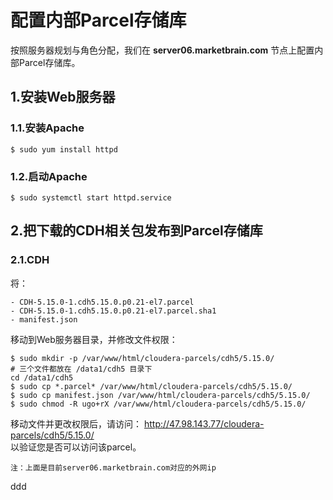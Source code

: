 配置内部Parcel存储库
================================================================================
按照服务器规划与角色分配，我们在 **server06.marketbrain.com** 节点上配置内部Parcel存储库。

## 1.安装Web服务器

### 1.1.安装Apache
```shell
$ sudo yum install httpd
```

### 1.2.启动Apache
```shell  
$ sudo systemctl start httpd.service
```

## 2.把下载的CDH相关包发布到Parcel存储库

### 2.1.CDH
将：
```
- CDH-5.15.0-1.cdh5.15.0.p0.21-el7.parcel
- CDH-5.15.0-1.cdh5.15.0.p0.21-el7.parcel.sha1
- manifest.json
```
移动到Web服务器目录，并修改文件权限：
```shell
$ sudo mkdir -p /var/www/html/cloudera-parcels/cdh5/5.15.0/
# 三个文件都放在 /data1/cdh5 目录下
cd /data1/cdh5
$ sudo cp *.parcel* /var/www/html/cloudera-parcels/cdh5/5.15.0/
$ sudo cp manifest.json /var/www/html/cloudera-parcels/cdh5/5.15.0/
$ sudo chmod -R ugo+rX /var/www/html/cloudera-parcels/cdh5/5.15.0/
```
移动文件并更改权限后，请访问：
http://47.98.143.77/cloudera-parcels/cdh5/5.15.0/  
以验证您是否可以访问该parcel。
```
注：上面是目前server06.marketbrain.com对应的外网ip
```








































ddd
